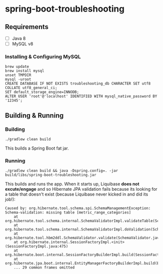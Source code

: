 # spring-boot-troubleshooting

## Requirements
- [ ] Java 8
- [ ] MySQL v8

### Installing & Configuring MySQL
```
brew update
brew install mysql
unset TMPDIR
mysql -uroot
CREATE DATABASE IF NOT EXISTS troubleshooting_db CHARACTER SET utf8 COLLATE utf8_general_ci;
SET default_storage_engine=INNODB;
ALTER USER 'root'@'localhost' IDENTIFIED WITH mysql_native_password BY '12345';
```


## Building & Running
### Building
```
./gradlew clean build
```

This builds a Spring Boot fat jar.

### Running
```
./gradlew clean build && java -Dspring.config=. -jar build/libs/spring-boot-troubleshooting.jar
```

This builds and runs the app. When it starts up, Liquibase **does not excute/engage** and so Hibernate JPA validation fails
because its looking for a table that doesn't exist (because Liquibase never kicked in and did its job!):

```
Caused by: org.hibernate.tool.schema.spi.SchemaManagementException: Schema-validation: missing table [metric_range_categories]
	at org.hibernate.tool.schema.internal.SchemaValidatorImpl.validateTable(SchemaValidatorImpl.java:67)
	at org.hibernate.tool.schema.internal.SchemaValidatorImpl.doValidation(SchemaValidatorImpl.java:50)
	at org.hibernate.tool.hbm2ddl.SchemaValidator.validate(SchemaValidator.java:91)
	at org.hibernate.internal.SessionFactoryImpl.<init>(SessionFactoryImpl.java:475)
	at org.hibernate.boot.internal.SessionFactoryBuilderImpl.build(SessionFactoryBuilderImpl.java:444)
	at org.hibernate.jpa.boot.internal.EntityManagerFactoryBuilderImpl.build(EntityManagerFactoryBuilderImpl.java:879)
	... 29 common frames omitted
```